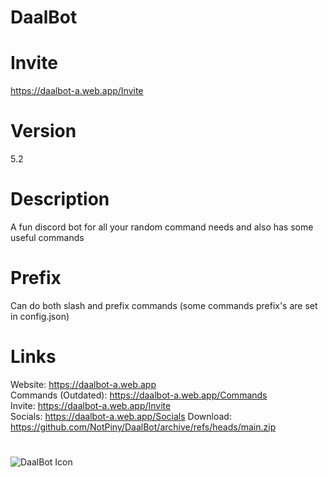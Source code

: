 # DaalBot

# Invite

https://daalbot-a.web.app/Invite

# Version
5.2

# Description
A fun discord bot for all your random command needs and also has some useful commands

# Prefix
Can do both slash and prefix commands
(some commands prefix's are set in config.json)

# Links

Website: https://daalbot-a.web.app<br />
Commands (Outdated): https://daalbot-a.web.app/Commands<br />
Invite: https://daalbot-a.web.app/Invite<br />
Socials: https://daalbot-a.web.app/Socials
Download: https://github.com/NotPiny/DaalBot/archive/refs/heads/main.zip

# 

![DaalBot Icon](https://pinymedia.web.app/Daalbot.png)
